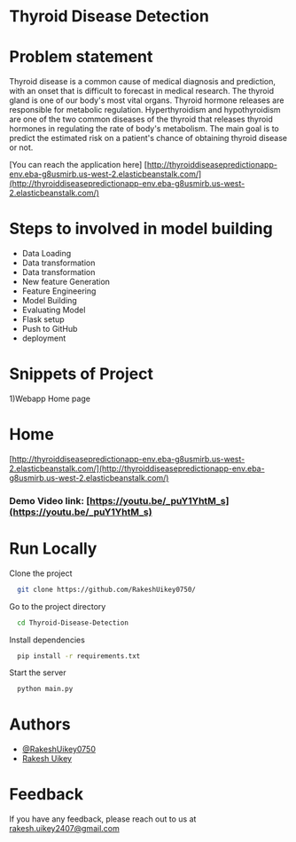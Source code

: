 
# Thyroid Disease Detection

# Problem statement
Thyroid disease is a common cause of medical diagnosis and prediction, with an onset 
that is difficult to forecast in medical research. The thyroid gland is one of our body's 
most vital organs. Thyroid hormone releases are responsible for metabolic regulation. 
Hyperthyroidism and hypothyroidism are one of the two common diseases of the thyroid 
that releases thyroid hormones in regulating the rate of body's metabolism.
The main goal is to predict the estimated risk on a patient's chance of obtaining thyroid 
disease or not.



[You can reach the application here] 
[http://thyroiddiseasepredictionapp-env.eba-g8usmirb.us-west-2.elasticbeanstalk.com/](http://thyroiddiseasepredictionapp-env.eba-g8usmirb.us-west-2.elasticbeanstalk.com/)



# Steps to involved in model building
- Data Loading
- Data transformation
- Data transformation
- New feature Generation
- Feature Engineering
- Model Building
- Evaluating Model
- Flask setup
- Push to GitHub
- deployment

# Snippets of Project

1)Webapp Home page

# Home
[http://thyroiddiseasepredictionapp-env.eba-g8usmirb.us-west-2.elasticbeanstalk.com/](http://thyroiddiseasepredictionapp-env.eba-g8usmirb.us-west-2.elasticbeanstalk.com/)

### Demo Video link: [https://youtu.be/_puY1YhtM_s](https://youtu.be/_puY1YhtM_s)



# Run Locally

Clone the project

```bash
  git clone https://github.com/RakeshUikey0750/
```

Go to the project directory

```bash
  cd Thyroid-Disease-Detection
```

Install dependencies

```bash
  pip install -r requirements.txt
```

Start the server

```bash
  python main.py
```


# Authors

- [@RakeshUikey0750](https://github.com/RakeshUikey0750/)
- [Rakesh Uikey](https://www.linkedin.com/in/rakesh-uikey-40820120a/)


# Feedback

If you have any feedback, please reach out to us at rakesh.uikey2407@gmail.com

